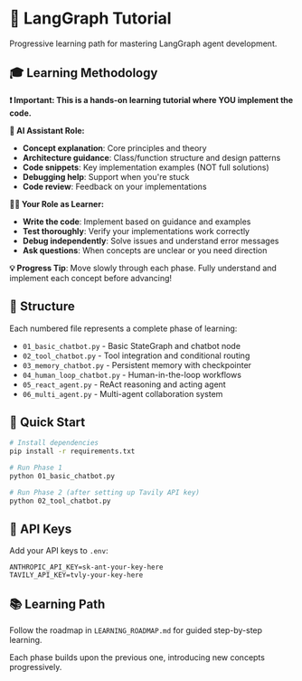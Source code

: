 # 🚀 LangGraph Tutorial

Progressive learning path for mastering LangGraph agent development.

## 🎓 Learning Methodology

**❗️ Important: This is a hands-on learning tutorial where YOU implement the code.**

**🤖 AI Assistant Role:**
- **Concept explanation**: Core principles and theory
- **Architecture guidance**: Class/function structure and design patterns
- **Code snippets**: Key implementation examples (NOT full solutions)
- **Debugging help**: Support when you're stuck
- **Code review**: Feedback on your implementations

**👨‍💻 Your Role as Learner:**
- **Write the code**: Implement based on guidance and examples
- **Test thoroughly**: Verify your implementations work correctly
- **Debug independently**: Solve issues and understand error messages
- **Ask questions**: When concepts are unclear or you need direction

**💡 Progress Tip**: Move slowly through each phase. Fully understand and implement each concept before advancing!

## 📁 Structure

Each numbered file represents a complete phase of learning:

- `01_basic_chatbot.py` - Basic StateGraph and chatbot node
- `02_tool_chatbot.py` - Tool integration and conditional routing  
- `03_memory_chatbot.py` - Persistent memory with checkpointer
- `04_human_loop_chatbot.py` - Human-in-the-loop workflows
- `05_react_agent.py` - ReAct reasoning and acting agent
- `06_multi_agent.py` - Multi-agent collaboration system

## 🚀 Quick Start

```bash
# Install dependencies
pip install -r requirements.txt

# Run Phase 1
python 01_basic_chatbot.py

# Run Phase 2 (after setting up Tavily API key)
python 02_tool_chatbot.py
```

## 🔑 API Keys

Add your API keys to `.env`:
```
ANTHROPIC_API_KEY=sk-ant-your-key-here
TAVILY_API_KEY=tvly-your-key-here
```

## 📚 Learning Path

Follow the roadmap in `LEARNING_ROADMAP.md` for guided step-by-step learning.

Each phase builds upon the previous one, introducing new concepts progressively.

